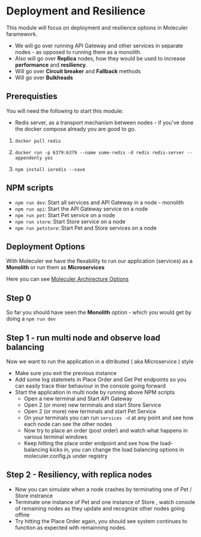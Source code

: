 # Deployment and Resilience

This module will focus on deployment and resilience options in Moleculer faramework.
- We will go over running API Gateway and other services in separate nodes - as opposed to running them as a monolith.
- Also will go over **Replica** nodes, how they would be used to increase **performance** and **resiliency**.
- Will go over **Circuit breaker** and **Fallback** methods
- Will go over **Bulkheads**  

## Prerequisties
You will need the following to start this module:
- Redis server, as a transport mechanism between nodes - if you've done the docker compose already you are good to go.
  
1. `docker pull redis`

2. `docker run -p 6379:6379 --name some-redis -d redis redis-server --appendonly yes`
  
3. `npm install ioredis --save`

## NPM scripts
- `npm run dev`: Start all services and API Gateway in a node - monolith 
- `npm run api`: Start the API Gateway service on a node 
- `npm run pet`: Start Pet service on a node 
- `npm run store`: Start Store service on a node 
- `npm run petstore`: Start Pet and Store services on a node  
  
## Deployment Options
With Moleculer we have the flexability to run our application (services) as a **Monolith** or run them as **Microservices** 

Here you can see [Moleculer Archirecture Options](https://moleculer.services/docs/0.14/clustering.html)

## Step 0 
So far you should have seen the **Monolith** option  - which you would get by doing a `npm run dev`

## Step 1 - run multi node and observe load balancing 
Now we want to run the application in a ditributed ( aka Microservice ) style 
- Make sure you exit the previous instance 
- Add some log statemets in Place Order and Get Pet endpoints so you can easily trace thier behaviour in the console going forward
- Start the application in multi node by running above NPM scripts
  - Open a new terminal and Start API Gateway
  - Open 2 (or more) new terminals and start Store Service 
  - Open 2 (or more) new terminals and start Pet Service 
  - On your terminals you can run `services -d` at any point and see how each node can see the other nodes
  - Now try to place an order (post order) and watch what happens in various terminal windows 
  - Keep hitting the place order endpoint and see how the load-balancing kicks in, you can change the load balancing options in moleculer.config.js under registry
  
## Step 2 - Resiliency, with replica nodes 
  - Now you can simulate when a node crashes by terminating one of Pet / Store instrance
  - Terminate one instance of Pet and one instance of Store , watch console of remaining nodes as they update and recognize other nodes going offine 
  - Try hitting the Place Order again, you should see system continues to function as expected with remainning nodes.

